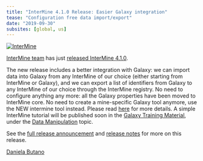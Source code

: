 ```yaml
---
title: "InterMine 4.1.0 Release: Easier Galaxy integration"
tease: "Configuration free data import/export"
date: "2019-09-30"
subsites: [global, us]
---
```


[<img class="float-right" style="max-width: 18rem" src="/images/logos/intermine-logo-wide-trans.png" alt="InterMine" />](http://intermine.org/)

[InterMine team](http://intermine.org/) has just [released InterMine 4.1.0](https://intermineorg.wordpress.com/2019/09/24/intermine-4-1-0/).

The new release includes a better integration with Galaxy: we can import data into Galaxy from any InterMine of our choice (either starting from InterMine or Galaxy), and we can export a list of identifiers from Galaxy to any InterMine of our choice through the InterMine registry. No need to configure anything any more: all the Galaxy properties have been moved to InterMine core. No need to create a mine-specific Galaxy tool anymore, use the NEW intermine tool instead. Please read [here](https://intermine.readthedocs.io/en/latest/webapp/third-party-tools/galaxy/) for more details. A simple InterMine tutorial will be published soon in the [Galaxy Training Material](https://galaxyproject.github.io/training-material/), under the [Data Manipulation](https://galaxyproject.github.io/training-material/topics/galaxy-data-manipulation/) topic.

See the [full release announcement](https://intermineorg.wordpress.com/2019/09/24/intermine-4-1-0/) and [release notes](https://github.com/intermine/intermine/releases) for more on this release.

[Daniela Butano](https://github.com/danielabutano)
